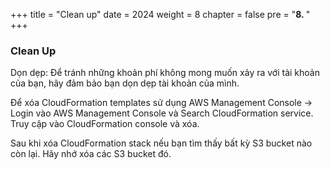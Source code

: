 +++
title = "Clean up"
date = 2024
weight = 8
chapter = false
pre = "<b>8. </b>"
+++

### Clean Up
Dọn dẹp: Để tránh những khoản phí không mong muốn xảy ra với tài khoản của bạn, hãy đảm bảo bạn dọn dẹp tài khoản của mình.

Để xóa CloudFormation templates sử dụng AWS Management Console -> Login vào AWS Management Console và Search CloudFormation service. Truy cập vào CloudFormation console và xóa.


Sau khi xóa CloudFormation stack nếu bạn tìm thấy bất kỳ S3 bucket nào còn lại. Hãy nhớ xóa các S3 bucket đó.